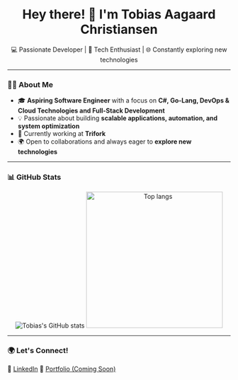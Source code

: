 <div align="center">
  <h1>Hey there! 👋 I'm Tobias Aagaard Christiansen</h1>
  <p>💻 Passionate Developer | 🚀 Tech Enthusiast | 🌐 Constantly exploring new technologies</p>
</div>

---

### 👨‍💻 About Me  
- 🎓 **Aspiring Software Engineer** with a focus on **C#, Go-Lang, DevOps & Cloud Technologies and Full-Stack Development**  
- 💡 Passionate about building **scalable applications, automation, and system optimization**  
- 🏢 Currently working at **Trifork**  
- 🌍 Open to collaborations and always eager to **explore new technologies**  
<!--  🛠 Currently working on **Atomic Workout** (a fitness app) and an **OS Kernel in C++** -->


---

### 📊 GitHub Stats  
<div align="center">
  <img alt="Tobias's GitHub stats" src="https://github-readme-stats.vercel.app/api?username=TobiasAagaard&show_icons=true&theme=tokyonight"/>
  <img alt="Top langs" width="308px" src="https://github-readme-stats.vercel.app/api/top-langs/?username=TobiasAagaard&layout=compact&langs_count=8&theme=tokyonight"/>
</div>

---

### 🌍 Let's Connect!  
💼 [LinkedIn](https://www.linkedin.com/in/tobias-aagaard-christiansen-006152288/)
🚀 [Portfolio (Coming Soon)](#) 


<!--
**TobiasAagaard/TobiasAagaard** is a ✨ _special_ ✨ repository because its `README.md` (this file) appears on your GitHub profile.

Here are some ideas to get you started:

- 🔭 I’m currently working on ...
- 🌱 I’m currently learning ...
- 👯 I’m looking to collaborate on ...
- 🤔 I’m looking for help with ...
- 💬 Ask me about ...
- 📫 How to reach me: ...
- 😄 Pronouns: ...
- ⚡ Fun fact: ...
-->

<!-- -->
